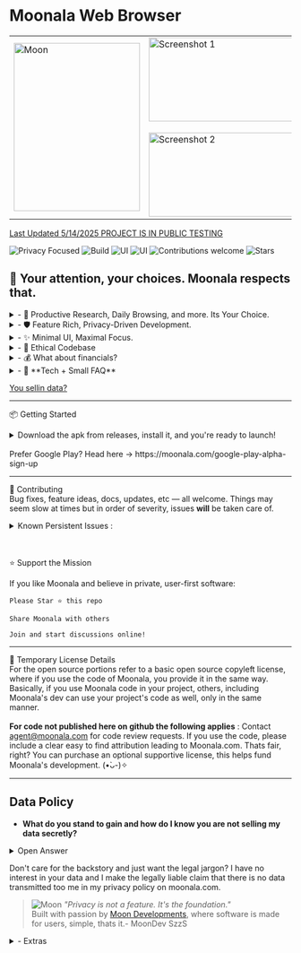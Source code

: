  # Moonala Web Browser

<table>
  <tr>
    <td>
      <img src="https://assets.zyrosite.com/cdn-cgi/image/format=auto,w=200,h=350,fit=contain/m5KMD6loVNFzveb4/portait-beauty-AVL7ZjaMl8IZyB1n.png" width="225" height="300" alt="Moon">
    </td>

  <td>
    <img src="https://assets.zyrosite.com/cdn-cgi/image/format=auto,w=350,h=100,fit=contain/m5KMD6loVNFzveb4/showcase-displayimage-m2W8NGEwNQIQkv9Z.png" width="270" height="150" alt="Screenshot 1"><br> <br>
      <img src="https://assets.zyrosite.com/cdn-cgi/image/format=auto,w=350,h=100,fit=contain/m5KMD6loVNFzveb4/showcase-2-YleWgGQw3as67VLX.png" width="270" height="150" alt="Screenshot 2">
    </td>
  </tr>
</table>



[Last Updated 5/14/2025 PROJECT IS IN PUBLIC TESTING](https://moonala.com/)
       
![Privacy Focused](https://img.shields.io/badge/Privacy-100%25-brightgreen)
![Build](https://img.shields.io/badge/UserRights-Respected-passing)
![UI](https://img.shields.io/badge/UI-future--dynamic-9cf)
![UI](https://img.shields.io/badge/shields.io-Iliek--shields-9cf)
![Contributions welcome](https://img.shields.io/badge/contributions-welcome-blue)
![Stars](https://img.shields.io/github/stars/MoonDevelopmentsLLC/Moonala-Web-Browser?style=social)

## 🌙  Your attention, your choices. Moonala respects that.

<details><summary>- 🧠 Productive Research, Daily Browsing, and more. Its Your Choice.   </summary> <br>
     &nbsp;  &nbsp;  &nbsp;Tab grouping, multi-window workflows, AI convienience, eye protection, **guards for WebGl and Canvas use**, the list
      goes on — reimagining what browsers should do. While also bringing pc features to mobile as a side quest.</summary></details>

 <details><summary>- 🛡️ Feature Rich, Privacy-Driven Development.   </summary> <br>
         &nbsp;  &nbsp;  &nbsp; Zero telemetry. No profiling. All local. Every request scrutinized, every connection transparent. Does ____ webpage have an annoyance on-screen? No worries, Moonala can remove that for you.
    With a **native** element remover, you can get those time consuming annoyances off the screen with just a tap, and in the future, it will also store references to past removed annoyances and keep them removed globally on **any** page. </details>

<details><summary>- ✨ Minimal UI, Maximal Focus.    </summary> <br>
          &nbsp;  &nbsp;  &nbsp;Focus-oriented UI with immersive mode, different layouts and plenty of tools. Great anywhere, especially excellent on the go. </details>

<details><summary>- 🧭 Ethical Codebase    </summary> <br>
           &nbsp;  &nbsp;  &nbsp; Source-available, Code with a conscience. No nonsense. Privacy is the muse. No Data Abuse.</details>

<details><summary>- 💰 What about financials? </summary> <br>
             &nbsp;  &nbsp;  &nbsp;  No matter the financial situation, fundamentals can't be changed or swayed and personal data is never shared or transmitted to Moon Developments.</details>


<details><summary>- 🧩 **Tech + Small FAQ**
  </summary>
              Java, Kotlin, and the typical basics. Keeping it simple and approachable.<br>
            
  **If you don't login to personally identifying sites and you use a clean IP not linked to you,
           Moonala is very private and probably stable too. A lot of the current issues are linked to sites
           that don't like Moonala's paranoid by default anti-tracking, usually sites requiring a login
           that is tied to an identity.**

   Moonala is not trying to be like the rest of the browsers. Its not the next 
           fox clone or mainstream browser re-skin. It is Moonala. 


  Q: Other browsers using webview are missing critical features like OAuth
           and do things like sending the app package in the header. Does Moonala intend to include full functionality?

  A: OAuth works (tested on feedly.com), Moonala has full functionality and aims to maintain it,
           despite websites and google not supporting certain functions through a 'webview'.
           98.9% of the time everything will work. When needed, the unchained
           tabs(compatibility mode) are designed to work 100% of the time. <br>Useful 
           for sites that get overzealous with their tracking requirements. -See Bold Text-<br><br> 
           The defaults are set to a relaxed private that is still very private if
           used right. If your version of webview is outdated the package may be shown 
           but you can follow the security guide in settings or **use the lunar force field** to remove that.
           When all nazar switches are toggled on (pressing strict privacy in setup)
           identifying data is removed to an extent not seen in most browsers without 
           heavy tinkering, addons installed, or not at all. WebView is very much a version of WebKit, one case 
           for its use is because the gecko engine produces some errors not seen in webkit.
           This sentiment is reflected online and often times hosting services will have 
           additional docs just for errors that crop up using the gecko engine, such
           as pr end of file errors that are handled gracefully in WebKit. Since Moonala
           is meant to be usable as a default browser, it is logical to use a high compatibility
           web engine. Bundling a custom webkit is currently -MWIP-. The current testing releases 
           using webview will be maintained. As a bonus, the webview edition theorhetically should
           be compatible with privacy centric webviews like bromite, allowing for a dual layer of protection. **I have not tested this myself, testing is on AOSP's WebView.**.
           
   Q: What do you have implemented for those of us who want to do more with the browser without having to work with the source?<br>
          A: There is a *Custom Extensions & Plugins engine in development*
           hopefully all in javascript, meant to be easy to use and universally compatible.

   Q: What if google pulls the plug on webview?<br>
          A: The Codebase is designed to be modular, a replacement engine is possible in the future, at **any** time. For now, WebView is suitable for the project and if google stops supporting it, the project will respond accordingly. Although it is unlikely, as it is an integral part of the android system. This is actually a dual edged sword or whatever the phrase is, because google's security updates to webview benefit Moonala, despite the con of having a dependency attached to google.   

   Q: What are your relations to Pale Moon? what is the word Moonala ?<br>
          A: No relation. The theme around the moon stems from the enjoyment of looking at the moon while it rains and drifting into the peaceful night. Pale Moon is a cool project, I can respect what they are doing for sure. I have even tried it out in the past when exploring. Nala for me has meant, Never Angry, Always Loving. Lunala is a cool pokemon too.
          
  </details>

[You sellin data?](#data-policy)

---

📦 Getting Started

<details><summary> Download the apk from releases, install it, and you're ready to launch!<br>
                   <br> Prefer Google Play? Head here -> https://moonala.com/google-play-alpha-sign-up

  </summary>

  <br><br> A popup will display on the very first run with optional setups, it can be recalled by tapping Lunar Features in the menu.
    Due to way the code is currently set up, If you are not on android 9+ the testing releases will probably be unstable. I currently do testing on an android 14 device and occasionally when the chance arises an android 9 device. Once I am able to test more android versions, I will address stability issues on them. For now, I can say android 9+ SHOULD be completely crash free, but I have not tested every website there is or anything, so there is still a chance. One more small quirk, the app is suppose to be fully optional on permissions, but on android 9 if you use downloads it will require storage permissions.</details>

---
🙌 Contributing<br>
Bug fixes, feature ideas, docs, updates, etc — all welcome.
Things may seem slow at times but in order of severity, issues **will** be taken care of. <br>

  <details><summary> Known Persistent Issues : </summary> <br> 1. Older Single Use Download Links fail, right now I only know of 1fichier 
           having this issue. <br> 2.Due to lack of indentifying information cloudflare verification loops with force field on.
           This does not include all known issues because some are already being worked on. </details> <br><br>



⭐️ Support the Mission

If you like Moonala and believe in private, user-first software:

    Please Star ⭐ this repo

    Share Moonala with others

    Join and start discussions online!

---

📝 Temporary License Details <br>
For the open source portions refer to a basic open source copyleft license, where if you use the code of Moonala, you provide it in the same way. Basically, if you use Moonala code in your project, others, including Moonala's dev can use your project's code as well, only in the same manner. <br><br> **For code not published here on github the following applies** : 
Contact agent@moonala.com for code review requests. If you use the code, please include a clear easy to find attribution leading to Moonala.com. Thats fair, right? You can purchase an optional supportive license, this helps fund Moonala's development. (•̀ᴗ-)✧

---

## Data Policy

- **What do you stand to gain and how do I know you are not selling my data secretly?**
<details><summary>Open Answer</summary> 
  Valid question. No, I am not selling your data. Σ(ﾟ口ﾟ;)// Unbelievable in this day and age, I know. To clarify motives, yea, I absolutely want to make money doing this. I hope to provide the best privacy suite available, while putting a smile on my family's face every single day and taking care of them. I wholeheartedly believe this can be done with integrity and standing by the core values of the project. What I stand to gain is starting something that may become more, something that is giving value to the community, and in the process earning back a value that helps me take care of my loved ones. I don't think my motives stray too far from the average dream. In retrospect, I have always missed the days of buying tech and owning it fully. I remember discovering limewire on my sister's pc and it blew my mind. Not only that, homebrew is amazing. I loved modding my psp growing up, I loved jailbreaking an iPhone for the first time. Taking apart my pc expecting it to somehow get faster from a sketchy cleaning that ended up "bricking" it devastated me. Bringing it back to life years later, was a eureka moment of happiness. Learning the intricacies of tech has always excited me. Although I didn't have much money growing up to get the latest and experience it all, tech was still my best friend. Free software helped me get every last drop of enjoyment out of what I did have, as a kid and even now. I love all of the free software I use that adds to my quality of life, software I would otherwise be unable to use if it costed $$$. All of the prebuilt custom firmwares, private servers for games, the whole OSS scene, down to the amazing virtual machines I used to farm my mmos in, and now as an adult, they are an invaluable tool for work. I just want to provide something good. I want to earn, not extract. I believe in owning something you pay for, this meaning you can do whatever you want with it. Despite Moonala being free, you are paying with your attention by using it, helping the userbase grow. <br><br>

  You can test for yourself by wiresharking Moonala, pi-holing, dns logging, etc. I haven't done a packet capture yet but its in the plans when I get more devices. If you get a chance too before me, I would like to hear the results! There is a guide here : https://stackoverflow.com/questions/9555403/capturing-mobile-phone-traffic-on-wireshark. I will move away from webkit/webview on the android version if it ever comes a day that telemetry cannot be disabled in it. I strongly disagree with undisclosed telemetry and tracking. I dislike it if left on by default, even when given the undisclosed option to turn it off. If its on by default, what was the point?! If its off by default and just a supportive option, I can be sane and understand the purpose. I know it can be impossible to understand the issue at times without some sort of log. The source is currently only being opened for certain parts of the browser, once funding and a foundation to keep development going for many years to come is established, the move to 100% open source will begin. </details>

Don't care for the backstory and just want the legal jargon? I have no interest in your data and I make the legally liable claim that there is no data transmitted too me in my privacy policy on moonala.com.



>![Moon](https://assets.zyrosite.com/cdn-cgi/image/format=auto,w=60,fit=crop,q=95/m5KMD6loVNFzveb4/moongridstoreicon-AE0PyDGOPkUlPOMa.png)
> _"Privacy is not a feature. It's the foundation."_  
 Built with passion by [Moon Developments](https://moonala.com), where software is made for users, simple, thats it.- MoonDev SzzS


















<details><summary>- Extras </summary> <br>

> _“The browser should serve the user — not exploit them. - MoonDev SzzS”_

## 📸 Screenshots

A glimpse, all links lead to the showcase for now.

| Home | Research View | Tab Grouping | Night Mode | Settings |
|------|----------------|--------------|-------------|----------|
| ![Home](https://moonala.com/showcase) | ![Research](https://moonala.com/showcase) | ![Tabs](https://moonala.com/showcase) | ![Night](https://moonala.com/showcase) | ![Settings](https://moonala.com/showcase) |

---

i wanted to crack jokes left and right but I need to keep it professional, right?
</details>

